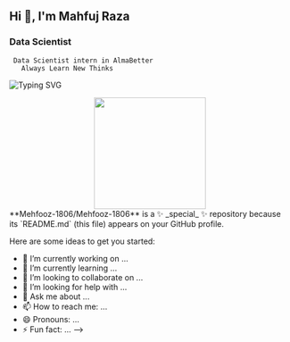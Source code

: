 ## Hi 👋, I'm Mahfuj Raza
 ###             Data Scientist
     Data Scientist intern in AlmaBetter
       Always Learn New Thinks
![Typing SVG](https://readme-typing-svg.herokuapp.com?font=Fira+Code&pause=1000&color=00FF00&width=435&lines=Welcome+to+my+GitHub+profile!)

<!-- Side sticker or image -->
<div align="center">
  <img src="https://media.giphy.com/media/your-gif-link.gif" width="200"/>
</div>
**Mehfooz-1806/Mehfooz-1806** is a ✨ _special_ ✨ repository because its `README.md` (this file) appears on your GitHub profile.

Here are some ideas to get you started:

- 🔭 I’m currently working on ...
- 🌱 I’m currently learning ...
- 👯 I’m looking to collaborate on ...
- 🤔 I’m looking for help with ...
- 💬 Ask me about ...
- 📫 How to reach me: ...
- 😄 Pronouns: ...
- ⚡ Fun fact: ...
-->
